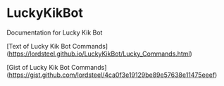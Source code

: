 # LuckyKikBot
Documentation for Lucky Kik Bot

[Text of Lucky Kik Bot Commands] (https://lordsteel.github.io/LuckyKikBot/Lucky_Commands.html)

[Gist of Lucky Kik Bot Commands] (https://gist.github.com/lordsteel/4ca0f3e19129be89e57638e11475eeef)
